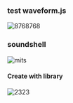 ### test waveform.js 
![8768768](https://user-images.githubusercontent.com/41709736/79039550-42870300-7c25-11ea-9afe-8a132b1dfa39.png)

### soundshell
![mits](https://user-images.githubusercontent.com/41709736/78001828-9d913e00-7379-11ea-848d-3313975943b7.png)

#### Create with library
![2323](https://user-images.githubusercontent.com/41709736/77847068-92190800-71fd-11ea-9ae5-d959301dcc9f.png)

